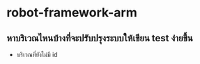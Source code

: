 # robot-framework-arm

## หาบริเวณไหนบ้างที่จะปรับปรุงระบบให้เขียน test ง่ายขึ้น
 - บริเวณที่ยังไม่มี id 
